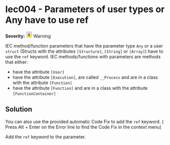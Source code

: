 # Iec004 - Parameters of user types or Any have to use ref

**Severity:** ![Warning](../images/Warning.png) Warning

IEC method/function parameters that have the parameter type `Any` or a user `struct` (Structs with the attributes `[Structure]`, `[String]` or `[Array]`) have to use the `ref` keyword.
IEC methods/functions with parameters are methods that either:

* have the attribute `[User]`
* have the attribute `[Execution]`, are called `__Process` and are in a class with the attribute `[Function]`
* have the attribute `[Function]` and are in a class with the attribute `[FunctionContainer]`



## Solution

You can also use the provided automatic Code Fix to add the `ref` keyword. ( Press Alt + Enter on the Error line to find the Code Fix in the context menu) 



Add the `ref` keyword to the parameter.
